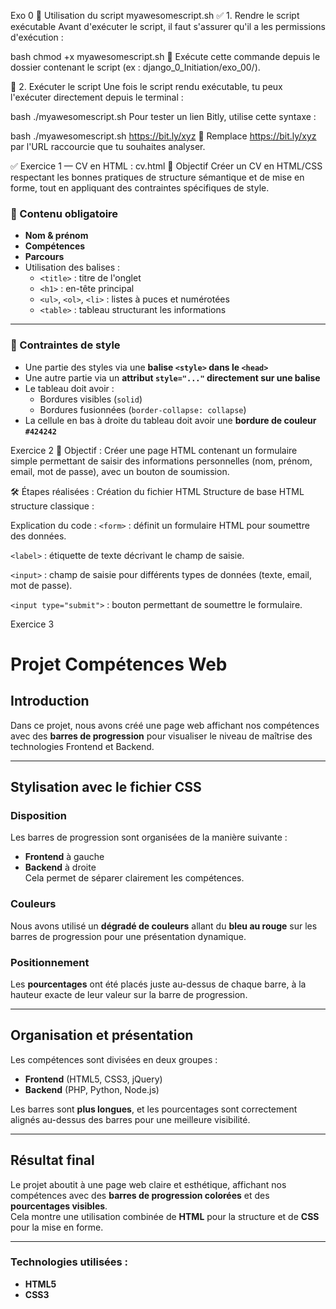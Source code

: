 Exo 0
 🐚 Utilisation du script myawesomescript.sh
 ✅ 1. Rendre le script exécutable
 Avant d'exécuter le script, il faut s'assurer qu'il a les permissions d'exécution :
 
 bash
 chmod +x myawesomescript.sh
 📁 Exécute cette commande depuis le dossier contenant le script (ex : django_0_Initiation/exo_00/).
 
 🚀 2. Exécuter le script
 Une fois le script rendu exécutable, tu peux l'exécuter directement depuis le terminal :
 
 bash
 ./myawesomescript.sh
 Pour tester un lien Bitly, utilise cette syntaxe :
 
 bash
 ./myawesomescript.sh https://bit.ly/xyz
 🔁 Remplace https://bit.ly/xyz par l'URL raccourcie que tu souhaites analyser.
 
 ✅ Exercice 1 — CV en HTML : cv.html
 🎯 Objectif
 Créer un CV en HTML/CSS respectant les bonnes pratiques de structure sémantique et de mise en forme, tout en appliquant des contraintes spécifiques de style.
 
 ### 🧱 Contenu obligatoire
 
 - **Nom & prénom**
 - **Compétences**
 - **Parcours**
 - Utilisation des balises :
   - `<title>` : titre de l'onglet
   - `<h1>` : en-tête principal
   - `<ul>`, `<ol>`, `<li>` : listes à puces et numérotées
   - `<table>` : tableau structurant les informations
 
 ---
 
 ### 🎨 Contraintes de style
 
 - Une partie des styles via une **balise `<style>` dans le `<head>`**
 - Une autre partie via un **attribut `style="..."` directement sur une balise**
 - Le tableau doit avoir :
   - Bordures visibles (`solid`)
   - Bordures fusionnées (`border-collapse: collapse`)
 - La cellule en bas à droite du tableau doit avoir une **bordure de couleur `#424242`**

Exercice 2
🎯 Objectif :
Créer une page HTML contenant un formulaire simple permettant de saisir des informations personnelles (nom, prénom, email, mot de passe), avec un bouton de soumission.

🛠️ Étapes réalisées :
Création du fichier HTML 
Structure de base HTML 
 structure classique :

Explication du code :
`<form>` : définit un formulaire HTML pour soumettre des données.

`<label>` : étiquette de texte décrivant le champ de saisie.

`<input>` : champ de saisie pour différents types de données (texte, email, mot de passe).

`<input type="submit">` : bouton permettant de soumettre le formulaire.

Exercice 3

# Projet Compétences Web

## Introduction
Dans ce projet, nous avons créé une page web affichant nos compétences avec des **barres de progression** pour visualiser le niveau de maîtrise des technologies Frontend et Backend.

---

## Stylisation avec le fichier CSS

### Disposition
Les barres de progression sont organisées de la manière suivante :  
- **Frontend** à gauche
- **Backend** à droite  
Cela permet de séparer clairement les compétences.

### Couleurs
Nous avons utilisé un **dégradé de couleurs** allant du **bleu au rouge** sur les barres de progression pour une présentation dynamique.

### Positionnement
Les **pourcentages** ont été placés juste au-dessus de chaque barre, à la hauteur exacte de leur valeur sur la barre de progression.

---

## Organisation et présentation

Les compétences sont divisées en deux groupes :  
- **Frontend** (HTML5, CSS3, jQuery)  
- **Backend** (PHP, Python, Node.js)

Les barres sont **plus longues**, et les pourcentages sont correctement alignés au-dessus des barres pour une meilleure visibilité.

---

## Résultat final

Le projet aboutit à une page web claire et esthétique, affichant nos compétences avec des **barres de progression colorées** et des **pourcentages visibles**.  
Cela montre une utilisation combinée de **HTML** pour la structure et de **CSS** pour la mise en forme.

---

### Technologies utilisées :
- **HTML5**  
- **CSS3**

